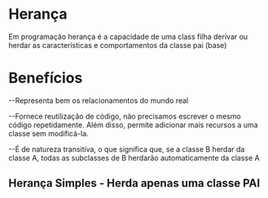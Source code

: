 # Herança

Em programação herança é a capacidade de uma class filha
derivar ou herdar as características e
comportamentos da classe pai (base)

# Benefícios

--Representa bem os relacionamentos do mundo real

--Fornece reutilização de código, não precisamos escrever
o mesmo código repetidamente. Além disso, permite adicionar
mais recursos a uma classe sem modificá-la.

--É de natureza transitiva, o que significa que, se a classe B
herdar da classe A, todas as subclasses de B herdarão
automaticamente da classe A


## Herança Simples - Herda apenas uma classe PAI